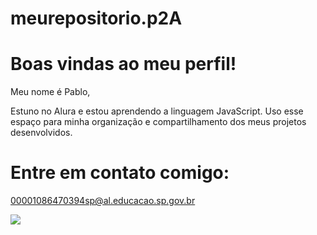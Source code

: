 # meurepositorio.p2A

# Boas vindas ao meu perfil!

Meu nome é Pablo,

Estuno no Alura e estou aprendendo a linguagem JavaScript.
Uso esse espaço para minha organização e compartilhamento dos meus projetos desenvolvidos.

# Entre em contato comigo:

00001086470394sp@al.educacao.sp.gov.br

![](https://tenor.com/bqrYs.gif)
